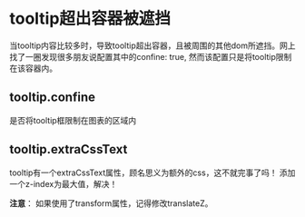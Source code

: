 <!--
 * @Author: tangdaoyong
 * @Date: 2021-07-08 09:32:12
 * @LastEditors: tangdaoyong
 * @LastEditTime: 2021-07-08 09:35:16
 * @Description: tooltip超出容器被遮挡
-->
# tooltip超出容器被遮挡

当tooltip内容比较多时，导致tooltip超出容器，且被周围的其他dom所遮挡。网上找了一圈发现很多朋友说配置其中的confine: true, 然而该配置只是将tooltip限制在该容器内。

## tooltip.confine

是否将tooltip框限制在图表的区域内

## tooltip.extraCssText

tooltip有一个extraCssText属性，顾名思义为额外的css，这不就完事了吗！ 添加一个z-index为最大值，解决！

**注意**： 如果使用了transform属性，记得修改translateZ。